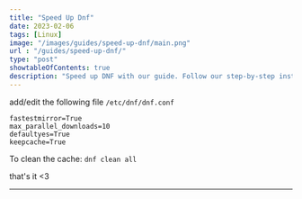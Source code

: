 ```yaml
---
title: "Speed Up Dnf"
date: 2023-02-06
tags: [Linux]
image: "/images/guides/speed-up-dnf/main.png"
url : "/guides/speed-up-dnf/"
type: "post"
showtableOfContents: true
description: "Speed up DNF with our guide. Follow our step-by-step instructions to optimize package management and reduce download time"
---
```


add/edit the following file `/etc/dnf/dnf.conf`
```
fastestmirror=True
max_parallel_downloads=10
defaultyes=True
keepcache=True
```
To clean the cache: `dnf clean all`


that's it <3

----

  